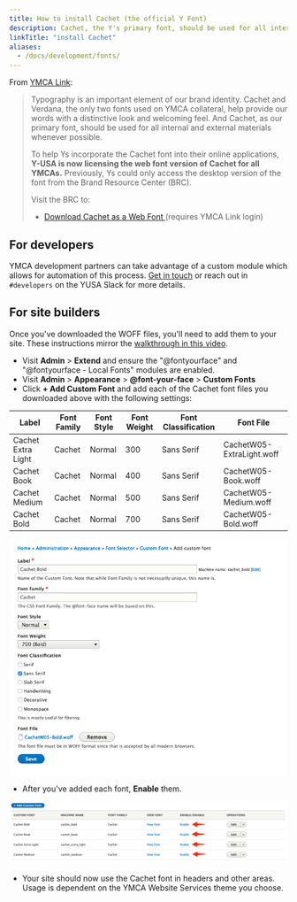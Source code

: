 ```yaml
---
title: How to install Cachet (the official Y Font)
description: Cachet, the Y's primary font, should be used for all internal and external materials whenever possible.
linkTitle: "install Cachet"
aliases:
  - /docs/development/fonts/
---
```


From [YMCA Link](https://link.ymca.net/mlink/post/ODI2MA):

> Typography is an important element of our brand identity. Cachet and Verdana, the only two fonts used on YMCA collateral, help provide our words with a distinctive look and welcoming feel. And Cachet, as our primary font, should be used for all internal and external materials whenever possible.
>
> To help Ys incorporate the Cachet font into their online applications, **Y-USA is now licensing the web font version of Cachet for all YMCAs.** Previously, Ys could only access the desktop version of the font from the Brand Resource Center (BRC).
>
> Visit the BRC to:
>
> * [Download Cachet as a Web Font ](https://theybrand.org/wordpress/cachet) (requires YMCA Link login)

## For developers

YMCA development partners can take advantage of a custom module which allows for automation of this process. [Get in touch](mailto:ycloud@ymca.net) or reach out in `#developers` on the YUSA Slack for more details.

## For site builders

Once you've downloaded the WOFF files, you'll need to add them to your site. These instructions mirror the [walkthrough in this video](https://www.youtube.com/watch?v=Kl1lwYSg3ww&feature=youtu.be).

- Visit **Admin** > **Extend** and ensure the "@fontyourface" and "@fontyourface - Local Fonts" modules are enabled.
- Visit **Admin** > **Appearance** > **@font-your-face** > **Custom Fonts**
- Click **+ Add Custom Font** and add each of the Cachet font files you downloaded above with the following settings:

| Label | Font Family | Font Style | Font Weight | Font Classification | Font File |
|-----|-----|-----|-----|-----|-----|
| Cachet Extra Light | Cachet | Normal | 300 | Sans Serif | CachetW05-ExtraLight.woff |
| Cachet Book | Cachet | Normal | 400 | Sans Serif | CachetW05-Book.woff |
| Cachet Medium | Cachet | Normal | 500 | Sans Serif | CachetW05-Medium.woff |
| Cachet Bold | Cachet | Normal | 700 | Sans Serif | CachetW05-Bold.woff |

![Add_custom_font|591x500](Add_custom_font.png)

- After you've added each font, **Enable** them.

![Custom_Font|690x156, 100%](Custom_Font.png)

- Your site should now use the Cachet font in headers and other areas. Usage is dependent on the YMCA Website Services theme you choose.
